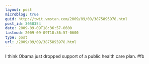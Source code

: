 ```yaml
---
layout: post
microblog: true
guid: http://twit.vmstan.com/2009/09/09/3875895978.html
post_id: 3050354
date: 2009-09-09T18:36:57-0600
lastmod: 2009-09-09T18:36:57-0600
type: post
url: /2009/09/09/3875895978.html
---
```

I think Obama just dropped support of a public health care plan. #fb
